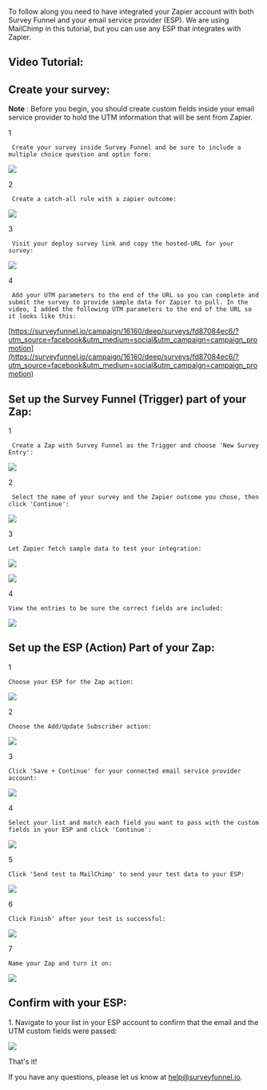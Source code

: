 To follow along you need to have integrated your Zapier account with both
Survey Funnel and your email service provider (ESP). We are using MailChimp in
this tutorial, but you can use any ESP that integrates with Zapier.

## Video Tutorial:

## Create your survey:

**Note** :  Before you begin, you should create custom fields inside your
email service provider to hold the UTM information that will be sent from
Zapier.

1

     Create your survey inside Survey Funnel and be sure to include a multiple choice question and optin form: 

![](https://d33v4339jhl8k0.cloudfront.net/docs/assets/53974d6ce4b0c76107b109d1/images/5b895b2d2c7d3a03f89e567c/file-pb7HWVgK96.png)

2

     Create a catch-all rule with a zapier outcome: 

![](https://d33v4339jhl8k0.cloudfront.net/docs/assets/53974d6ce4b0c76107b109d1/images/5b8840322c7d3a03f89e4ce6/file-wz4fj7wjJO.png)

3

     Visit your deploy survey link and copy the hosted-URL for your survey: 

![](https://d33v4339jhl8k0.cloudfront.net/docs/assets/53974d6ce4b0c76107b109d1/images/5b8840c10428631d7a8a8f16/file-A8MBXSdfWz.png)

4

     Add your UTM parameters to the end of the URL so you can complete and submit the survey to provide sample data for Zapier to pull. In the video, I added the following UTM parameters to the end of the URL so it looks like this: 

[https://surveyfunnel.io/campaign/16160/deep/surveys/fd87084ec6/?utm_source=facebook&utm_medium=social&utm_campaign=campaign_promotion](https://surveyfunnel.io/campaign/16160/deep/surveys/fd87084ec6/?utm_source=facebook&utm_medium=social&utm_campaign=campaign_promotion)

## Set up the Survey Funnel (Trigger) part of your Zap:

1

     Create a Zap with Survey Funnel as the Trigger and choose 'New Survey Entry': 

![](https://d33v4339jhl8k0.cloudfront.net/docs/assets/53974d6ce4b0c76107b109d1/images/5b8843130428631d7a8a8f59/file-ekUOf4Rw7o.png)

2

     Select the name of your survey and the Zapier outcome you chose, then click 'Continue': 

![](https://d33v4339jhl8k0.cloudfront.net/docs/assets/53974d6ce4b0c76107b109d1/images/5b88438d0428631d7a8a8f60/file-6s41CE1OoE.png)

3

    Let Zapier fetch sample data to test your integration:

![](https://d33v4339jhl8k0.cloudfront.net/docs/assets/53974d6ce4b0c76107b109d1/images/5b89613b2c7d3a03f89e56bd/file-NPQC9h4vKJ.png)

![](https://d33v4339jhl8k0.cloudfront.net/docs/assets/53974d6ce4b0c76107b109d1/images/5b8960760428631d7a8a98eb/file-6bn0nsrvJc.png)

4

    View the entries to be sure the correct fields are included:

![](https://d33v4339jhl8k0.cloudfront.net/docs/assets/53974d6ce4b0c76107b109d1/images/5b8962b62c7d3a03f89e56ce/file-y7ol8fZqKM.png)

## Set up the ESP (Action) Part of your Zap:

1

    Choose your ESP for the Zap action:

![](https://d33v4339jhl8k0.cloudfront.net/docs/assets/53974d6ce4b0c76107b109d1/images/5b89637e0428631d7a8a9918/file-Y2h1aZKozW.png)

2

    Choose the Add/Update Subscriber action:

![](https://d33v4339jhl8k0.cloudfront.net/docs/assets/53974d6ce4b0c76107b109d1/images/5b89641f0428631d7a8a9921/file-G3mfSjUpaT.png)

3

    Click 'Save + Continue' for your connected email service provider account:

![](https://d33v4339jhl8k0.cloudfront.net/docs/assets/53974d6ce4b0c76107b109d1/images/5b8964992c7d3a03f89e56ed/file-DWO5oARkCa.png)

4

    Select your list and match each field you want to pass with the custom fields in your ESP and click 'Continue':

![](https://d33v4339jhl8k0.cloudfront.net/docs/assets/53974d6ce4b0c76107b109d1/images/5b8964af0428631d7a8a992a/file-xnYZFHN8oC.png)

5

    Click 'Send test to MailChimp' to send your test data to your ESP:

![](https://d33v4339jhl8k0.cloudfront.net/docs/assets/53974d6ce4b0c76107b109d1/images/5b8965792c7d3a03f89e56f4/file-Of4DppouYb.png)

6

    Click Finish' after your test is successful:

![](https://d33v4339jhl8k0.cloudfront.net/docs/assets/53974d6ce4b0c76107b109d1/images/5b8967262c7d3a03f89e5709/file-KHHFaHb963.png)

7

    Name your Zap and turn it on:

![](https://d33v4339jhl8k0.cloudfront.net/docs/assets/53974d6ce4b0c76107b109d1/images/5b8967520428631d7a8a994e/file-zdqRvSDTcw.png)

##  Confirm with your ESP:

1\. Navigate to your list in your ESP account to confirm that the email and
the UTM custom fields were passed:

![](https://d33v4339jhl8k0.cloudfront.net/docs/assets/53974d6ce4b0c76107b109d1/images/5b89687c2c7d3a03f89e5717/file-4RxBmdtOeq.png)

That's it!

If you have any questions, please let us know at
[help@surveyfunnel.io](mailto:mailto:help@surveyfunnel.io).

